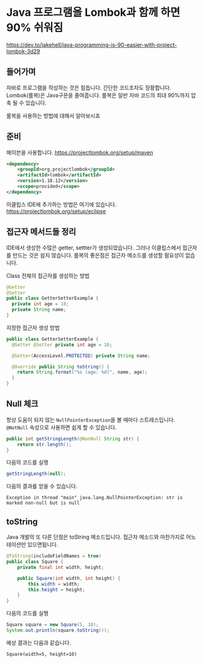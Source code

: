 # Java 프로그램을 Lombok과 함께 하면 90%  쉬워짐

https://dev.to/jakehell/java-programming-is-90-easier-with-project-lombok-3d29

## 들어가며

자바로 프로그램을 작성하는 것은 힘듭니다. 간단한 코드조차도 장황합니다. Lombok(룸복)은 Java구문을 줄여줍니다. 룸복은 일반 자바 코드의 최대 90%까지 압축 될 수 있습니다. 

룸복을 사용하는 방법에 대해서 알아보시죠

## 준비

메이븐을 사용합니다. https://projectlombok.org/setup/maven

```xml
<dependency>
    <groupId>org.projectlombok</groupId>
    <artifactId>lombok</artifactId>
    <version>1.18.12</version>
    <scope>provided</scope>
</dependency>
```

이클립스 IDE에 추가하는 방법은 여기에 있습니다.
https://projectlombok.org/setup/eclipse


## 접근자 메서드들 정리 

IDE에서 생성한 수많은 getter, settter가 생성되었습니다.
그러나 이클립스에서 접근자를 만드는 것은 쉽지 않습니다. 룸복의 좋은점은 접근자 메소드를 생성할 필요성이 없습니다.

Class 전체의 접근자를 생성하는 방법

```java
@Getter
@Setter
public class GetterSetterExample {
  private int age = 10;
  private String name;
}
```

지정한 접근자 생성 방법

```java
public class GetterSetterExample {
  @Getter @Setter private int age = 10;

  @Setter(AccessLevel.PROTECTED) private String name;

  @Override public String toString() {
    return String.format("%s (age: %d)", name, age);
  }
}
```

##  Null 체크

항상 도움이 되지 않는 `NullPointerException`을 볼 때마다 스트레스입니다. `@NotNull` 속성으로 사용하면 쉽게 할 수 있습니다.

```java
public int getStringLength(@NonNull String str) {
    return str.length();
}
```

다음의 코드를 실행
```java
getStringLength(null);
```

다음의 결과를 얻을 수 있습니다.
```
Exception in thread "main" java.lang.NullPointerException: str is marked non-null but is null
```

## toString

Java 개발의 또 다른 단점은 toString 메소드입니다. 접근자 메소드와 마찬가지로 어노테이션만 있으면됩니다.

```java
@ToString(includeFieldNames = true)
public class Square {
    private final int width, height;

    public Square(int width, int height) {
        this.width = width;
        this.height = height;
    }
}
```

다음의 코드를 실행
```java
Square square = new Square(5, 10);
System.out.println(square.toString());
```
예상 결과는 다음과 같습니다.
```
Square(width=5, height=10)
```


